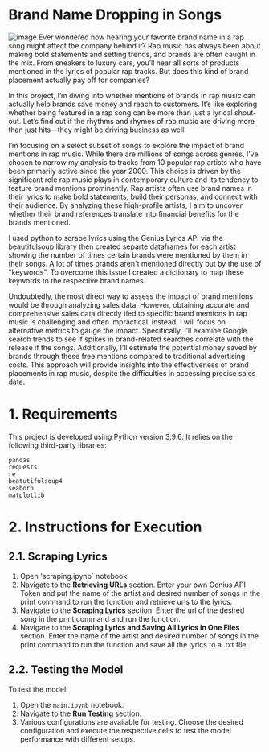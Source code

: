 # Brand Name Dropping in Songs
![image](https://github.com/user-attachments/assets/161cf27f-0eb1-4cef-a6c1-5f6b51cfed3b)
Ever wondered how hearing your favorite brand name in a rap song might affect the company behind it? Rap music has always been about making bold statements and setting trends, and brands are often caught in the mix. From sneakers to luxury cars, you’ll hear all sorts of products mentioned in the lyrics of popular rap tracks. But does this kind of brand placement actually pay off for companies?

In this project, I’m diving into whether mentions of brands in rap music can actually help brands save money and reach to customers. It’s like exploring whether being featured in a rap song can be more than just a lyrical shout-out. Let’s find out if the rhythms and rhymes of rap music are driving more than just hits—they might be driving business as well!

I’m focusing on a select subset of songs to explore the impact of brand mentions in rap music. While there are millions of songs across genres, I’ve chosen to narrow my analysis to tracks from 10 popular rap artists who have been primarily active since the year 2000. This choice is driven by the significant role rap music plays in contemporary culture and its tendency to feature brand mentions prominently. Rap artists often use brand names in their lyrics to make bold statements, build their personas, and connect with their audience. By analyzing these high-profile artists, I aim to uncover whether their brand references translate into financial benefits for the brands mentioned.

I used python to scrape lyrics using the Genius Lyrics API via the beautifulsoup library then created separte dataframes for each artist showing the number of times certain brands were mentioned by them in their songs. A lot of times brands aren't mentioned directly but by the use of "keywords". To overcome this issue I created a dictionary to map these keywords to the respective brand names.

Undoubtedly, the most direct way to assess the impact of brand mentions would be through analyzing sales data. However, obtaining accurate and comprehensive sales data directly tied to specific brand mentions in rap music is challenging and often impractical. Instead, I will focus on alternative metrics to gauge the impact. Specifically, I’ll examine Google search trends to see if spikes in brand-related searches correlate with the release if the songs. Additionally, I’ll estimate the potential money saved by brands through these free mentions compared to traditional advertising costs. This approach will provide insights into the effectiveness of brand placements in rap music, despite the difficulties in accessing precise sales data.


# 1. Requirements
This project is developed using Python version 3.9.6. It relies on the following third-party libraries:

```
pandas
requests
re
beatutifulsoup4
seaborn
matplotlib
```
# 2. Instructions for Execution


## 2.1. Scraping Lyrics

1. Open 'scraping.ipynb` notebook.
2. Navigate to the **Retrieving URLs** section. Enter your own Genius API Token and put the name of the artist and desired number of songs in the print command to run the function and retrieve urls to the lyrics.
3. Navigate to the **Scraping Lyrics** section. Enter the url of the desired song in the print command and run the function.
4. Navigate to the **Scraping Lyrics and Saving All Lyrics in One Files** section. Enter the name of the artist and desired number of songs in the print command to run the function and save all the lyrics to a .txt file.

## 2.2. Testing the Model

To test the model:
1. Open the `main.ipynb` notebook.
2. Navigate to the **Run Testing** section.
3. Various configurations are available for testing. Choose the desired configuration and execute the respective cells to test the model performance with different setups.
